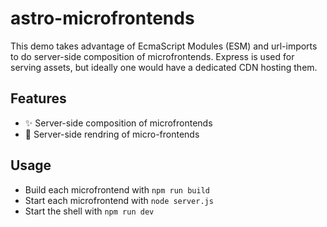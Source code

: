 # astro-microfrontends

This demo takes advantage of EcmaScript Modules (ESM) and url-imports to do server-side composition of microfrontends. Express is used for serving assets, but ideally one would have a dedicated CDN hosting them.

## Features

- ✨ Server-side composition of microfrontends
- 🎉 Server-side rendring of micro-frontends

## Usage

- Build each microfrontend with `npm run build`
- Start each microfrontend with `node server.js`
- Start the shell with `npm run dev`
